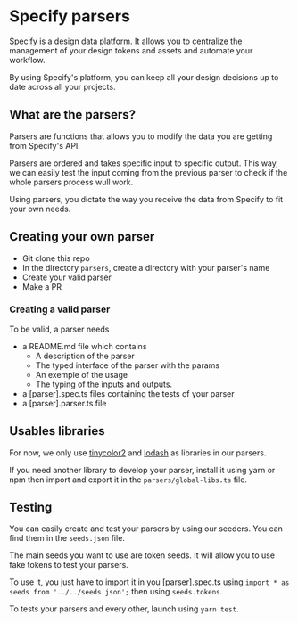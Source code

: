 # Specify parsers

Specify is a design data platform. It allows you to centralize the management of your design tokens and assets and automate your workflow. 

By using Specify's platform, you can keep all your design decisions up to date across all your projects.

## What are the parsers?

Parsers are functions that allows you to modify the data you are getting from Specify's API.

Parsers are ordered and takes specific input to specific output. This way, we can easily test the input coming from the previous parser to check if the whole parsers process wull work.

Using parsers, you dictate the way you receive the data from Specify to fit your own needs.

## Creating your own parser

- Git clone this repo
- In the directory `parsers`, create a directory with your parser's name
- Create your valid parser
- Make a PR

### Creating a valid parser

To be valid, a parser needs
- a README.md file which contains
  - A description of the parser
  - The typed interface of the parser with the params
  - An exemple of the usage
  - The typing of the inputs and outputs.
- a [parser].spec.ts files containing the tests of your parser
- a [parser].parser.ts file

## Usables libraries

For now, we only use [tinycolor2](https://github.com/bgrins/TinyColor) and [lodash](https://github.com/lodash/lodash) as libraries in our parsers.

If you need another library to develop your parser, install it using yarn or npm then import and export it in the `parsers/global-libs.ts` file.

## Testing

You can easily create and test your parsers by using our seeders. You can find them in the `seeds.json` file. 

The main seeds you want to use are token seeds.
It will allow you to use fake tokens to test your parsers.

To use it, you just have to import it in you [parser].spec.ts using `import * as seeds from '../../seeds.json';` then using `seeds.tokens`.

To tests your parsers and every other, launch using `yarn test`.
